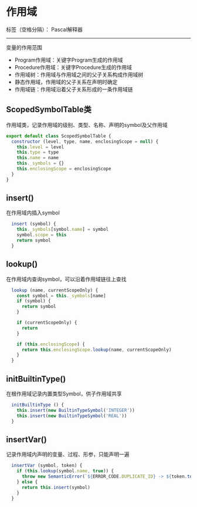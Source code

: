 # 作用域

标签（空格分隔）： Pascal解释器

---

变量的作用范围

* Program作用域：关键字Program生成的作用域
* Procedure作用域：关键字Procedure生成的作用域
* 作用域树：作用域与作用域之间的父子关系构成作用域树
 * 静态作用域，作用域的父子关系在声明时确定
* 作用域链：作用域沿着父子关系形成的一条作用域链

## ScopedSymbolTable类

作用域类，记录作用域的级别、类型、名称、声明的symbol及父作用域

```javascript
export default class ScopedSymbolTable {
  constructor (level, type, name, enclosingScope = null) {
    this.level = level
    this.type = type
    this.name = name
    this._symbols = {}
    this.enclosingScope = enclosingScope
  }
}
```

## insert()

在作用域内插入symbol

```javascript
  insert (symbol) {
    this._symbols[symbol.name] = symbol
    symbol.scope = this
    return symbol
  }
```

## lookup()

在作用域内查询symbol，可以沿着作用域链往上查找

```javascript
  lookup (name, currentScopeOnly) {
    const symbol = this._symbols[name]
    if (symbol) {
      return symbol
    }

    if (currentScopeOnly) {
      return
    }

    if (this.enclosingScope) {
      return this.enclosingScope.lookup(name, currentScopeOnly)
    }
  }
```

## initBuiltinType()

在根作用域记录内置类型Symbol，供子作用域共享

```javascript
  initBuiltinType () {
    this.insert(new BuiltinTypeSymbol('INTEGER'))
    this.insert(new BuiltinTypeSymbol('REAL'))
  }
```

## insertVar()

记录作用域内声明的变量、过程、形参，只能声明一遍

```javascript
  insertVar (symbol, token) {
    if (this.lookup(symbol.name, true)) {
      throw new SemanticError(`${ERROR_CODE.DUPLICATE_ID} -> ${token.toString()}`)
    } else {
      return this.insert(symbol)
    }
  }
```
